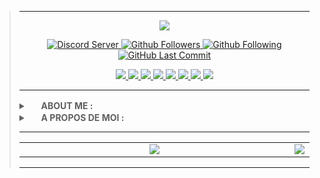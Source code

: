 <blockquote>

<hr>

<p align="center">
 <a href="https://github.com/denvercoder1/readme-typing-svg">
  <img src="https://readme-typing-svg.herokuapp.com?color=%2336BCF7&duration=5000&center=true&vCenter=true&lines=%F0%9F%95%B5%EF%B8%8F%E2%80%8D%E2%99%82%EF%B8%8F+3XPL0IT+SH4D0W+%F0%9F%91%A8%E2%80%8D%F0%9F%92%BB;%F0%9F%94%8E+5PY1NG+%E2%80%A2+COD1NG+%F0%9F%91%A8%E2%80%8D%F0%9F%92%BB;%F0%9F%9B%A1%EF%B8%8F+S3CUR1TY+%E2%80%A2+F0R3NS1C+%F0%9F%94%93">
  </a>    
</p>

<!-- DEB : Statistiques et Autres ... -->
<p align="center"> 
    <a href="https://discord.gg/26MuVhYxjw">
        <img alt="Discord Server" src="https://img.shields.io/discord/751580453634310284?label=dscrd+srv&style=for-the-badge&color=blue&labelColor=2a2a2a&logo=discord">
    </a>
    <a href="https://github.com/3xpl0it-Sh4d0w?tab=followers">
        <img alt="Github Followers" src="https://img.shields.io/badge/dynamic/json?label=FOLLOWERS&query=followers&url=https%3A%2F%2Fapi.github.com%2Fusers%2F3xpl0it-sh4d0w&style=for-the-badge&color=blue&labelColor=2a2a2a&logo=github">
    </a>    
    <a href="https://github.com/3xpl0it-Sh4d0w?tab=following">
        <img alt="Github Following" src="https://img.shields.io/badge/dynamic/json?label=FOLLOWING&query=following&url=https%3A%2F%2Fapi.github.com%2Fusers%2F3xpl0it-sh4d0w&style=for-the-badge&color=blue&labelColor=2a2a2a&logo=github">
    </a>
    <a href="https://github.com/3xpl0it-Sh4d0w/3xpl0it-Sh4d0w/commits/main">
        <img alt="GitHub Last Commit" src="https://img.shields.io/github/last-commit/3xpl0it-sh4d0w/3xpl0it-sh4d0w?style=for-the-badge&color=blue&labelColor=2a2a2a&logo=github">
    </a>
</p>
<!-- FIN : Statistiques et Autre ... -->

<!-- DEB : Liens Sociaux -->
<p align="center">

  <!--<a href="https://www.root-me.org/3xpl0it-Sh4d0w">
    <img src="">
  </a>-->

  <a href="https://gitlab.com/3xpl0it.sh4d0w">
    <img src="https://img.shields.io/badge/-GITLAB-blue?logo=gitlab&labelColor=2a2a2a&color=2a2a2a">
  </a>
  <a href="https://instagram.com/3xpl0it.sh4d0w">
    <img src="https://img.shields.io/badge/-INSTAGRAM-blue?logo=instagram&logoColor=ff00ca&labelColor=2a2a2a&color=2a2a2a">
  </a>
  <a href="https://tiktok.com/@3xpl0it.sh4d0w">
    <img src="https://img.shields.io/badge/-TIKTOK-blue?logo=tiktok&labelColor=2a2a2a&color=2a2a2a">
  </a>
  <a href="https://soundcloud.com/3xpl0it-sh4d0w">
    <img src="https://img.shields.io/badge/-SOUNDCLOUD-blue?logo=soundcloud&labelColor=2a2a2a&color=2a2a2a">
  </a>
  <a href="https://www.youtube.com/channel/UCXAlT87pnaJjawwyJ-ENsPA">
    <img src="https://img.shields.io/badge/-YOUTUBE-blue?logo=youtube&labelColor=2a2a2a&color=2a2a2a">
  </a>
  <a href="https://telegram.me/exploit_shadow">
    <img src="https://img.shields.io/badge/-TELEGRAM-blue?logo=telegram&labelColor=2a2a2a&color=2a2a2a">
  </a>
  <a href="https://discord.com/users/744961307932885052">
    <img src="https://img.shields.io/badge/-DISCORD-blue?logo=discord&labelColor=2a2a2a&color=2a2a2a">
  </a>
  <a href="https://mamot.fr/@3xpl0it_sh4d0w">
    <img src="https://img.shields.io/badge/-MASTODON-blue?logo=mastodon&labelColor=2a2a2a&color=2a2a2a">
  </a>
</p>

<!-- FIN : Liens Sociaux -->   

<hr>

<!-- DEB : A Propos de moi en Anglais -->
<details>
    <summary>
        <a href="#"><img src="https://cdn.countryflags.com/thumbs/united-kingdom/flag-round-250.png" height="16px" width="16px"></a> 
        <b>ABOUT ME : </b>
    </summary>
    
<pre>
👋 Hey! Let me introduce myself : Jason, 22 years old, <a href="https://en.wikipedia.org/wiki/Brittany">Breton</a>.
👨‍💻 <b>I've chosen "3xpl0it sh4d0w"</b> not because I'm a <a href="https://en.wikipedia.org/wiki/Script_kiddie">Kiddie</a>.
😰 I wanted to say through this pseudo that <a href="https://en.wikipedia.org/wiki/Vulnerability">Vulnerability</a> is above all human.
😐 You should know that I chose to do <a href="https://en.wikipedia.org/wiki/Computer_science">Computer Science</a> to harm anyone.
💀 I chose to work in IT to protect companies against <a href="https://en.wikipedia.org/wiki/Cyberattack">Cyber Attacks</a>.
</pre>
  
<pre>
<b>😃 You should know that I am passionate in various fields :</b>
<a href="https://en.wikipedia.org/wiki/Music">🎵 The Music</a>, <a href="https://en.wikipedia.org/wiki/Motorsport">🏎️ Mechanical Sports</a>, <a href="https://en.wikipedia.org/wiki/Combat_sport">🥋 Fighting Sports</a>, <a href="https://en.wikipedia.org/wiki/Astronomy">🌃 The Astronomy</a>, <a href="https://en.wikipedia.org/wiki/Astrophotography">🔭 The Astrophotography</a>.
</pre>

</details>
<!-- FIN : A Propos de moi en Anglais -->

<!-- DEB : A Propos de moi en Français -->
<details>
    <summary>
        <a href="#"><img src="https://cdn.countryflags.com/thumbs/france/flag-round-250.png" height="16px" width="16px"></a> 
        <b>A PROPOS DE MOI : </b>
    </summary>
    
<pre>
👋 Hey ! Je me présente : Jason, 22 Ans, <a href="https://fr.wikipedia.org/wiki/Bretagne">Breton</a>.
👨‍💻 <b>J'ai choisi "3xpl0it sh4d0w"</b> non pas parce-que je suis un <a href="https://fr.wikipedia.org/wiki/Script_kiddie">Kiddie</a>.
😰 Je voulais à travers ce pseudo dire que la <a href="https://fr.wikipedia.org/wiki/Vuln%C3%A9rabilit%C3%A9">Vulnérabilité</a> est avant tout humaine.
😐 Il faut savoir que j'ai choisi de faire de l'<a href="https://fr.wikipedia.org/wiki/Informatique">Informatique</a> pour nuire à quiconque.
💀 J'ai choisi de faire de l'informatique pour protéger des entreprises contre les <a href="https://fr.wikipedia.org/wiki/Cyberattaque#D%C3%A9finitions">Cyber-Attaques</a>.
</pre>

<pre>
<b>😃 Il faut savoir que je suis passionné dans divers domaines :</b>
<a href="https://fr.wikipedia.org/wiki/M%C3%A9lomane">🎵 La Musique</a>, <a href="https://fr.wikipedia.org/wiki/Sport_m%C3%A9canique">🏎️ Les Sports Mécaniques</a>, <a href="https://fr.wikipedia.org/wiki/Sport_de_combat">🥋 Les Sports de Combats</a>, <a href="https://fr.wikipedia.org/wiki/Astronomie">🌃 L'Astronomie</a>, <a href="https://fr.wikipedia.org/wiki/Astrophotographie">🔭 L'Astrophotographie</a>.
</pre>
</details>
<!-- FIN : A Propos de moi en Français --> 
 
<hr> 

<!-- DEB : Logiciels et Langages que j'utilise -->
<!--
<details>
    <summary>
        <b>🖥️ SOFTWARE & LANGUAGE I USE : </b>
    </summary>
 <p>
  <a href="https://www.gnu.org/software/bash/manual/bash.html#What-is-Bash_003f">
   <img alt="Bash" src="https://upload.wikimedia.org/wikipedia/commons/thumb/8/82/Gnu-bash-logo.svg/216px-Gnu-bash-logo.svg.png" height="52px">
  </a> &nbsp; |
  <a href="https://developer.mozilla.org/en-US/docs/Web/HTML">
   <img alt="HTML5" src="https://upload.wikimedia.org/wikipedia/commons/6/61/HTML5_logo_and_wordmark.svg" height="52px" width="52px">
  </a> &nbsp; |
  <a href="https://developer.mozilla.org/en-US/docs/Web/CSS">
   <img alt="CSS3" src="https://upload.wikimedia.org/wikipedia/commons/d/d5/CSS3_logo_and_wordmark.svg" height="52px" width="52px">
  </a> &nbsp; |
  <a href="https://developer.mozilla.org/en-US/docs/Web/JavaScript">
   <img alt="JS" src="https://upload.wikimedia.org/wikipedia/commons/d/d4/Javascript-shield.svg" height="52px" width="52px">
  </a>
 </p>
</details>
-->
<!-- FIN : Logiciels et Langages que j'utilise -->     

<!-- DEB : Statistiques et Autre --> 
<p align="center">
  <table>
    <tr>
     <td align="center" style="width: 100%;">
          <a href="#"><img src="https://github-readme-stats.vercel.app/api/top-langs/?username=3xpl0it-sh4d0w&orgs=Shadow-Hoods&layout=compact&show_icons=true&hide_border=true&count_private=true&theme=github_dark&locale=en"></a>
     </td>
      <td align="center" style="width: 100%;">
          <a href="#"><img src="https://github-readme-stats.vercel.app/api/?username=3xpl0it-sh4d0w&orgs=Shadow-Hoods&show_icons=true&hide_border=true&hide_title=true&count_private=true&theme=github_dark&locale=en"></a>
      </td>
    </tr>
  </table>
</p>
<!-- FIN : Statistiques et Autre -->

<hr>
</blockquote>
